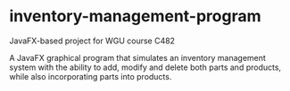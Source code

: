 # inventory-management-program
JavaFX-based project for WGU course C482

A JavaFX graphical program that simulates an inventory management system with the ability to add, modify and delete both parts and products, while also incorporating parts into products.
